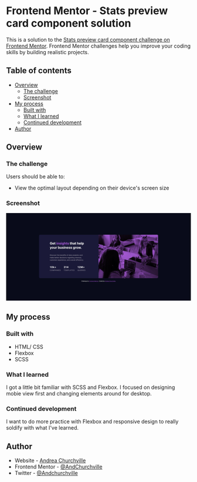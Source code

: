 # Frontend Mentor - Stats preview card component solution

This is a solution to the [Stats preview card component challenge on Frontend Mentor](https://www.frontendmentor.io/challenges/stats-preview-card-component-8JqbgoU62). Frontend Mentor challenges help you improve your coding skills by building realistic projects.

## Table of contents

- [Overview](#overview)
  - [The challenge](#the-challenge)
  - [Screenshot](#screenshot)
- [My process](#my-process)
  - [Built with](#built-with)
  - [What I learned](#what-i-learned)
  - [Continued development](#continued-development)
- [Author](#author)

## Overview

### The challenge

Users should be able to:

- View the optimal layout depending on their device's screen size

### Screenshot

![Stat preview component](./images/frontend-challenge-desktop.jpg)

## My process

### Built with

- HTML/ CSS
- Flexbox
- SCSS

### What I learned

I got a little bit familiar with SCSS and Flexbox. I focused on designing mobie view first and changing elements around for desktop.

### Continued development

I want to do more practice with Flexbox and responsive design to really soldify with what I've learned.

## Author

- Website - [Andrea Churchville](http://andreachurchville.squarespace.com/)
- Frontend Mentor - [@AndChurchville](https://www.frontendmentor.io/profile/AndChurchville)
- Twitter - [@Andchurchville](https://twitter.com/AndChurchville)